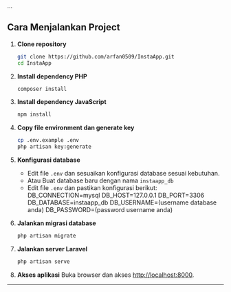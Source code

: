 ...

## Cara Menjalankan Project

1. **Clone repository**

    ```sh
    git clone https://github.com/arfan0509/InstaApp.git
    cd InstaApp
    ```

2. **Install dependency PHP**

    ```sh
    composer install
    ```

3. **Install dependency JavaScript**

    ```sh
    npm install
    ```

4. **Copy file environment dan generate key**

    ```sh
    cp .env.example .env
    php artisan key:generate
    ```

5. **Konfigurasi database**

    - Edit file `.env` dan sesuaikan konfigurasi database sesuai kebutuhan.
    - Atau Buat database baru dengan nama `instaapp_db`
    - Edit file `.env` dan pastikan konfigurasi berikut:
      DB_CONNECTION=mysql
      DB_HOST=127.0.0.1
      DB_PORT=3306
      DB_DATABASE=instaapp_db
      DB_USERNAME=(username database anda)
      DB_PASSWORD=(password username anda)

6. **Jalankan migrasi database**

    ```sh
    php artisan migrate
    ```

7. **Jalankan server Laravel**

    ```sh
    php artisan serve
    ```

8. **Akses aplikasi**
   Buka browser dan akses [http://localhost:8000](http://localhost:8000).

---
